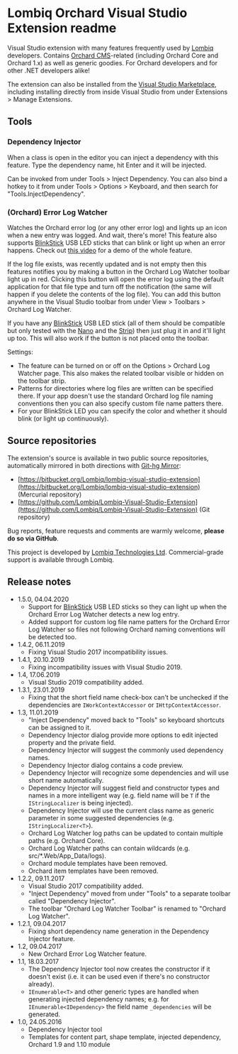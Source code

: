 # Lombiq Orchard Visual Studio Extension readme



Visual Studio extension with many features frequently used by  [Lombiq](https://lombiq.com/) developers. Contains [Orchard CMS](https://www.orchardcore.net/)-related (including Orchard Core and Orchard 1.x) as well as generic goodies. For Orchard developers and for other .NET developers alike!

The extension can also be installed from the [Visual Studio Marketplace](https://marketplace.visualstudio.com/items?itemName=LombiqVisualStudioExtension.LombiqOrchardVisualStudioExtension), including installing directly from inside Visual Studio from under Extensions &gt; Manage Extensions.


## Tools

### Dependency Injector
When a class is open in the editor you can inject a dependency with this feature. Type the dependency name, hit Enter and it will be injected.

Can be invoked from under Tools &gt; Inject Dependency. You can also bind a hotkey to it from under Tools &gt; Options &gt; Keyboard, and then search for "Tools.InjectDependency".

### (Orchard) Error Log Watcher
Watches the Orchard error log (or any other error log) and lights up an icon when a new entry was logged. And wait, there's more! This feature also supports [BlinkStick](https://www.blinkstick.com/) USB LED sticks that can blink or light up when an error happens. Check out [this video](https://www.youtube.com/watch?v=MQx5WpJqGi8) for a demo of the whole feature.

If the log file exists, was recently updated and is not empty then this features notifies you by making a button in the Orchard Log Watcher toolbar light up in red. Clicking this button will open the error log using the default application for that file type and turn off the notification (the same will happen if you delete the contents of the log file). You can add this button anywhere in the Visual Studio toolbar from under View &gt; Toolbars &gt; Orchard Log Watcher.

If you have any [BlinkStick](https://www.blinkstick.com/) USB LED stick (all of them should be compatible but only tested with the [Nano](https://www.blinkstick.com/products/blinkstick-nano) and the [Strip](https://www.blinkstick.com/products/blinkstick-strip)) then just plug it in and it'll light up too. This will also work if the button is not placed onto the toolbar.

Settings:
- The feature can be turned on or off on the Options &gt; Orchard Log Watcher page. This also makes the related toolbar visible or hidden on the toolbar strip.
- Patterns for directories where log files are written can be specified there. If your app doesn't use the standard Orchard log file naming conventions then you can also specify custom file name patters there.
- For your BlinkStick LED you can specify the color and whether it should blink (or light up continuously).


## Source repositories

The extension's source is available in two public source repositories, automatically mirrored in both directions with [Git-hg Mirror](https://githgmirror.com):

- [https://bitbucket.org/Lombiq/lombiq-visual-studio-extension](https://bitbucket.org/Lombiq/lombiq-visual-studio-extension) (Mercurial repository)
- [https://github.com/Lombiq/Lombiq-Visual-Studio-Extension](https://github.com/Lombiq/Lombiq-Visual-Studio-Extension) (Git repository)

Bug reports, feature requests and comments are warmly welcome, **please do so via GitHub**.

This project is developed by [Lombiq Technologies Ltd](http://lombiq.com/). Commercial-grade support is available through Lombiq.


## Release notes

- 1.5.0, 04.04.2020
    - Support for [BlinkStick](https://www.blinkstick.com/) USB LED sticks so they can light up when the Orchard Error Log Watcher detects a new log entry.
    - Added support for custom log file name patters for the Orchard Error Log Watcher so files not following Orchard naming conventions will be detected too.
- 1.4.2, 06.11.2019
    - Fixing Visual Studio 2017 incompatibility issues.
- 1.4.1, 20.10.2019
    - Fixing incompatibility issues with Visual Studio 2019.
- 1.4, 17.06.2019
    - Visual Studio 2019 compatibility added.
- 1.3.1, 23.01.2019
    - Fixing that the short field name check-box can't be unchecked if the dependencies are `IWorkContextAccessor` or `IHttpContextAccessor`.
- 1.3, 11.01.2019
    - "Inject Dependency" moved back to "Tools" so keyboard shortcuts can be assigned to it.
    - Dependency Injector dialog provide more options to edit injected property and the private field.
    - Dependency Injector will suggest the commonly used dependency names.
    - Dependency Injector dialog contains a code preview.
    - Dependency Injector will recognize some dependencies and will use short name automatically.
    - Dependency Injector will suggest field and constructor types and names in a more intelligent way (e.g. field name will be `T` if the `IStringLocalizer` is being injected).
    - Dependency Injector will use the current class name as generic parameter in some suggested dependencies (e.g. `IStringLocalizer<T>`).
    - Orchard Log Watcher log paths can be updated to contain multiple paths (e.g. Orchard Core).
    - Orchard Log Watcher paths can contain wildcards (e.g. src/*.Web/App_Data/logs).
    - Orchard module templates have been removed.
    - Orchard item templates have been removed.
- 1.2.2, 09.11.2017
    - Visual Studio 2017 compatibility added.
    - "Inject Dependency" moved from under "Tools" to a separate toolbar called "Dependency Injector".
    - The toolbar "Orchard Log Watcher Toolbar" is renamed to "Orchard Log Watcher".
- 1.2.1, 09.04.2017
    - Fixing short dependency name generation in the Dependency Injector feature.
- 1.2, 09.04.2017
    - New Orchard Error Log Watcher feature.
- 1.1, 18.03.2017
    - The Dependency Injector tool now creates the constructor if it doesn't exist (i.e. it can be used even if there's no constructor already).
    - `IEnumerable<T>` and other generic types are handled when generating injected dependency names; e.g. for `IEnumerable<IDependency>` the field name `_dependencies` will be generated.
- 1.0, 24.05.2016
    - Dependency Injector tool
    - Templates for content part, shape template, injected dependency, Orchard 1.9 and 1.10 module